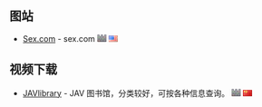 ## 图站

- [Sex.com](http://www.sex.com/) - sex.com ![墙](https://github.com/ffuqiangg/WebFAV/raw/master/media/wall.png) ![英文](https://github.com/ffuqiangg/WebFAV/blob/master/media/us.gif)

## 视频下载

- [JAVlibrary](http://www.javlibrary.com/cn/) - JAV 图书馆，分类较好，可按各种信息查询。 ![墙](https://github.com/ffuqiangg/WebFAV/raw/master/media/wall.png) ![中文](https://github.com/ffuqiangg/WebFAV/blob/master/media/cn.gif)
